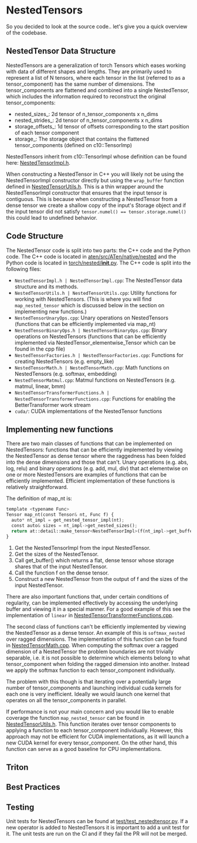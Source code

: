 # NestedTensors
So you decided to look at the source code.. let's give you a quick overview of the codebase.

## NestedTensor Data Structure

NestedTensors are a generalization of torch Tensors which eases working with data of different shapes and lengths. They are primarily used to represent a list of N tensors, where each tensor in the list (referred to as a tensor_component) has the same number of dimensions. The tensor_components are flattened and combined into a single NestedTensor, which includes the information required to reconstruct the original tensor_components:

- nested_sizes_: 2d tensor of n_tensor_components x n_dims
- nested_strides_: 2d tensor of n_tensor_components x n_dims
- storage_offsets_: 1d tensor of offsets corresponding to the start position of each tensor component
- storage_: The storage object that contains the flattened tensor_components (defined on c10::TensorImp)

NestedTensors inherit from c10::TensorImpl whose definition can be found here: [NestedTensorImpl.h](../../NestedTensorImpl.h).

When constructing a NestedTensor in C++ you will likely not be using the NestedTensorImpl constructor directly but using the `wrap_buffer` function defined in [NestedTensorUtils.h](NestedTensorUtils.h). This is a thin wrapper around the NestedTensorImpl constructor that ensures that the input tensor is contiguous. This is because when constructing a NestedTensor from a dense tensor we create a shallow copy of the input's Storage object and if the input tensor did not satisfy `tensor.numel() == tensor.storage.numel()` this could lead to undefined behavior.

##  Code Structure

The NestedTensor code is split into two parts: the C++ code and the Python code. The C++ code is located in [aten/src/ATen/native/nested](.) and the Python code is located in [torch/nested/__init__.py](/torch/nested/__init__.py). The C++ code is split into the following files:

- `NestedTensorImpl.h | NestedTensorImpl.cpp`: The NestedTensor data structure and its methods.
- `NestedTensorUtils.h | NestedTensorUtils.cpp`: Utility functions for working with NestedTensors. (This is where you will find  `map_nested_tensor` which is discussed below in the section on implementing new functions.)
- `NestedTensorUnaryOps.cpp`: Unary operations on NestedTensors (functions that can be efficiently implemented via map_nt)
- `NestedTensorBinaryOps.h | NestedTensorBinaryOps.cpp`: Binary operations on NestedTensors (functions that can be efficiently implemented via NestedTensor_elementwise_Tensor which can be found in the cpp file)
- `NestedTensorFactories.h | NestedTensorFactories.cpp`: Functions for creating NestedTensors (e.g. empty_like)
- `NestedTensorMath.h | NestedTensorMath.cpp`: Math functions on NestedTensors (e.g. softmax, embedding)
- `NestedTensorMatmul.cpp`: Matmul functions on NestedTensors (e.g. matmul, linear, bmm)
- `NestedTensorTransformerFunctions.h | NestedTensorTransformerFunctions.cpp`: Functions for enabling the BetterTransformer work stream
- `cuda/`: CUDA implementations of the NestedTensor functions

##  Implementing new functions
There are two main classes of functions that can be implemented on NestedTensors: functions that can be efficiently implemented by viewing the NestedTensor as dense tensor where the raggedness has been folded into the dense dimensions and those that can't. Unary operations (e.g. abs, log, relu) and binary operations (e.g. add, mul, div) that act elementwise on one or more NestedTensors are examples of functions that can be efficiently implemented. Efficient implementation of these functions is relatively straightforward.

The definition of map_nt is:

```py
template <typename Func>
Tensor map_nt(const Tensor& nt, Func f) {
  auto* nt_impl = get_nested_tensor_impl(nt);
  const auto& sizes = nt_impl->get_nested_sizes();
  return at::detail::make_tensor<NestedTensorImpl>(f(nt_impl->get_buffer()), sizes);
}
```
1. Get the NestedTensorImpl from the input NestedTensor.
2. Get the sizes of the NestedTensor.
3. Call get_buffer() which returns a flat, dense tensor whose storage shares that of the input NestedTensor.
4. Call the function f on the dense tensor.
5. Construct a new NestedTensor from the output of f and the sizes of the input NestedTensor.

There are also important functions that, under certain conditions of regularity, can be implemented effectively by accessing the underlying buffer and viewing it in a special manner. For a good example of this see the implementation of `linear` in [NestedTensorTransformerFunctions.cpp](NestedTensorTransformerFunctions.cpp).

The second class of functions can't be efficiently implemented by viewing the NestedTensor as a dense tensor. An example of this is `softmax_nested` over ragged dimensions. The implementation of this function can be found in [NestedTensorMath.cpp](NestedTensorMath.cpp). When computing the softmax over a ragged dimension of a NestedTensor the problem boundaries are not trivially separable, i.e. it is not possible to determine which elements belong to what tensor_component when folding the ragged dimension into another. Instead we apply the softmax function to each tensor_component individually.

The problem with this though is that iterating over a potentially large number of tensor_components and launching individual cuda kernels for each one is very inefficient. Ideally we would launch one kernel that operates on all the tensor_components in parallel.

If performance is not your main concern and you would like to enable coverage the function `map_nested_tensor` can be found in [NestedTensorUtils.h](NestedTensorUtils.h). This function iterates over tensor components to applying a function to each tensor_component individually. However, this approach may not be efficient for CUDA implementations, as it will launch a new CUDA kernel for every tensor_component. On the other hand, this function can serve as a good baseline for CPU implementations.

## Triton

##  Best Practices

## Testing
Unit tests for NestedTensors can be found at [test/test_nestedtensor.py](/test/test_nestedtensor.py). If a new operator is added to NestedTensors it is important to add a unit test for it. The unit tests are run on the CI and if they fail the PR will not be merged.
